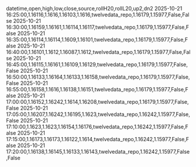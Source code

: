 datetime,open,high,low,close,source,rollH20,rollL20,up2,dn2
2025-10-21 16:25:00,1.16116,1.1616,1.16103,1.1616,twelvedata_repo,1.16179,1.15977,False,False
2025-10-21 16:30:00,1.16159,1.16161,1.16114,1.16117,twelvedata_repo,1.16179,1.15977,False,False
2025-10-21 16:35:00,1.16114,1.16114,1.1609,1.16101,twelvedata_repo,1.16179,1.15977,False,False
2025-10-21 16:40:00,1.16101,1.1612,1.16087,1.1612,twelvedata_repo,1.16179,1.15977,False,False
2025-10-21 16:45:00,1.16115,1.16161,1.16109,1.16129,twelvedata_repo,1.16179,1.15977,False,False
2025-10-21 16:50:00,1.16133,1.16164,1.16133,1.16158,twelvedata_repo,1.16179,1.15977,False,False
2025-10-21 16:55:00,1.16158,1.1616,1.16138,1.16151,twelvedata_repo,1.16179,1.15977,False,False
2025-10-21 17:00:00,1.16152,1.16242,1.1614,1.16208,twelvedata_repo,1.16179,1.15977,False,False
2025-10-21 17:05:00,1.16207,1.16242,1.16195,1.1623,twelvedata_repo,1.16242,1.15977,False,False
2025-10-21 17:10:00,1.1623,1.1623,1.16154,1.16176,twelvedata_repo,1.16242,1.15977,False,False
2025-10-21 17:15:00,1.16173,1.16173,1.16122,1.1614,twelvedata_repo,1.16242,1.15977,False,False
2025-10-21 17:20:00,1.16138,1.16145,1.16133,1.16143,twelvedata_repo,1.16242,1.15977,False,False
